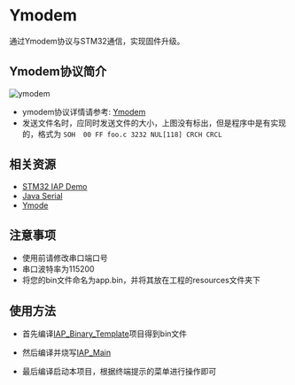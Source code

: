 # Ymodem
通过Ymodem协议与STM32通信，实现固件升级。

## Ymodem协议简介
![ymodem](https://github.com/FanHongchuang/FOTA/raw/master/doc/ymodem.png)

* ymodem协议详情请参考: [Ymodem](http://pauillac.inria.fr/~doligez/zmodem/ymodem.txt)
* 发送文件名时，应同时发送文件的大小，上图没有标出，但是程序中是有实现的，格式为 ``` SOH  00 FF foo.c 3232 NUL[118] CRCH CRCL ```


## 相关资源
* [STM32 IAP Demo](https://github.com/FanHongchuang/STM32_IAP_Demo)
* [Java Serial](https://github.com/Fazecast/jSerialComm)
* [Ymode](https://github.com/aesirot/ymodem)

## 注意事项
* 使用前请修改串口端口号
* 串口波特率为115200
* 将您的bin文件命名为app.bin，并将其放在工程的resources文件夹下

## 使用方法
* 首先编译[IAP_Binary_Template](https://github.com/FanHongchuang/STM32_IAP_Demo/tree/master/IAP_Binary_Template)项目得到bin文件

* 然后编译并烧写[IAP_Main](https://github.com/FanHongchuang/STM32_IAP_Demo/tree/master/IAP_Main)

* 最后编译启动本项目，根据终端提示的菜单进行操作即可 
